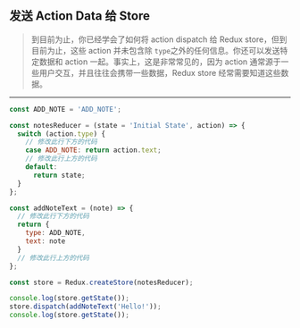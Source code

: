 ## 发送 Action Data 给 Store

> 到目前为止，你已经学会了如何将 action dispatch 给 Redux store，但到目前为止，这些 action 并未包含除 `type`之外的任何信息。你还可以发送特定数据和 action 一起。事实上，这是非常常见的，因为 action 通常源于一些用户交互，并且往往会携带一些数据，Redux store 经常需要知道这些数据。

---

```js
const ADD_NOTE = 'ADD_NOTE';

const notesReducer = (state = 'Initial State', action) => {
  switch (action.type) {
    // 修改此行下方的代码
    case ADD_NOTE: return action.text;
    // 修改此行上方的代码
    default:
      return state;
  }
};

const addNoteText = (note) => {
  // 修改此行下方的代码
  return {
    type: ADD_NOTE,
    text: note
  }
  // 修改此行上方的代码
};

const store = Redux.createStore(notesReducer);

console.log(store.getState());
store.dispatch(addNoteText('Hello!'));
console.log(store.getState());
```

